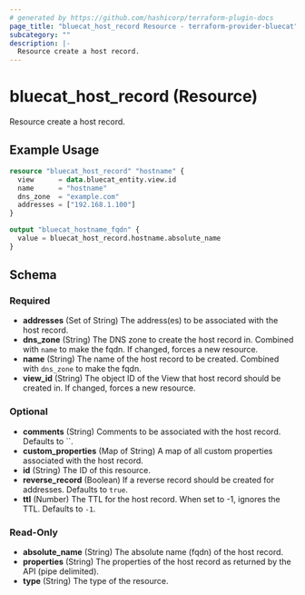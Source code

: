 ```yaml
---
# generated by https://github.com/hashicorp/terraform-plugin-docs
page_title: "bluecat_host_record Resource - terraform-provider-bluecat"
subcategory: ""
description: |-
  Resource create a host record.
---
```


# bluecat_host_record (Resource)

Resource create a host record.

## Example Usage

```terraform
resource "bluecat_host_record" "hostname" {
  view      = data.bluecat_entity.view.id
  name      = "hostname"
  dns_zone  = "example.com"
  addresses = ["192.168.1.100"]
}

output "bluecat_hostname_fqdn" {
  value = bluecat_host_record.hostname.absolute_name
}
```

<!-- schema generated by tfplugindocs -->
## Schema

### Required

- **addresses** (Set of String) The address(es) to be associated with the host record.
- **dns_zone** (String) The DNS zone to create the host record in. Combined with `name` to make the fqdn.  If changed, forces a new resource.
- **name** (String) The name of the host record to be created. Combined with `dns_zone` to make the fqdn.
- **view_id** (String) The object ID of the View that host record should be created in. If changed, forces a new resource.

### Optional

- **comments** (String) Comments to be associated with the host record. Defaults to ``.
- **custom_properties** (Map of String) A map of all custom properties associated with the host record.
- **id** (String) The ID of this resource.
- **reverse_record** (Boolean) If a reverse record should be created for addresses. Defaults to `true`.
- **ttl** (Number) The TTL for the host record.  When set to -1, ignores the TTL. Defaults to `-1`.

### Read-Only

- **absolute_name** (String) The absolute name (fqdn) of the host record.
- **properties** (String) The properties of the host record as returned by the API (pipe delimited).
- **type** (String) The type of the resource.


